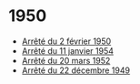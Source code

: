 # 1950

- [Arrêté du 2 février 1950](arrete-du-2-fevrier-1950)
- [Arrêté du 11 janvier 1954](arrete-du-11-janvier-1954)
- [Arrêté du 20 mars 1952](arrete-du-20-mars-1952)
- [Arrêté du 22 décembre 1949](arrete-du-22-decembre-1949)
